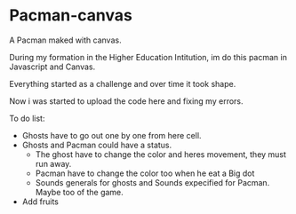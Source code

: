 # Pacman-canvas
A Pacman maked with canvas.

During my formation in the Higher Education Intitution, im do this pacman in Javascript and Canvas.

Everything started as a challenge and over time it took shape.

Now i was started to upload the code here and fixing my errors.

To do list:
- Ghosts have to go out one by one from here cell.
- Ghosts and Pacman could have a status.
  - The ghost have to change the color and heres movement, they must run away.
  - Pacman have to change the color too when he eat a Big dot
  - Sounds generals for ghosts and Sounds expecified for Pacman. Maybe too of the game.
- Add fruits
